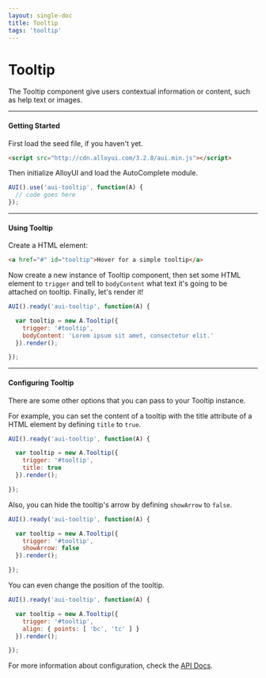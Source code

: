 ```yaml
---
layout: single-doc
title: Tooltip
tags: 'tooltip'
---
```


# Tooltip

The Tooltip component give users contextual information or content, such as help text or images.

---

#### Getting Started

First load the seed file, if you haven't yet.

``` html
<script src="http://cdn.alloyui.com/3.2.8/aui.min.js"></script>
```

Then initialize AlloyUI and load the AutoComplete module.

``` javascript
AUI().use('aui-tooltip', function(A) {
  // code goes here
});
```

---

#### Using Tooltip

Create a HTML element:

``` html
<a href="#" id="tooltip">Hover for a simple tooltip</a>
```

Now create a new instance of Tooltip component, then set some HTML element to `trigger` and tell to `bodyContent` what text it's going to be attached on tooltip. Finally, let's render it!

``` javascript
AUI().ready('aui-tooltip', function(A) {

  var tooltip = new A.Tooltip({
    trigger: '#tooltip',
    bodyContent: 'Lorem ipsum sit amet, consectetur elit.'
  }).render();

});
```

---

#### Configuring Tooltip

There are some other options that you can pass to your Tooltip instance.

For example, you can set the content of a tooltip with the title attribute of a HTML element by defining `title` to `true`.

``` javascript
AUI().ready('aui-tooltip', function(A) {

  var tooltip = new A.Tooltip({
    trigger: '#tooltip',
    title: true
  }).render();

});
```

Also, you can hide the tooltip's arrow by defining `showArrow` to `false`.

``` javascript
AUI().ready('aui-tooltip', function(A) {

  var tooltip = new A.Tooltip({
    trigger: '#tooltip',
    showArrow: false
  }).render();

});
```

You can even change the position of the tooltip.

``` javascript
AUI().ready('aui-tooltip', function(A) {

  var tooltip = new A.Tooltip({
    trigger: '#tooltip',
    align: { points: [ 'bc', 'tc' ] }
  }).render();

});
```

For more information about configuration, check the <a href="#">API Docs</a>.